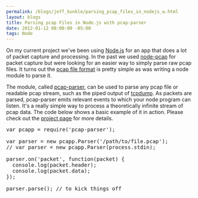 ```yaml
--- 
permalink: /blogs/jeff_kunkle/parsing_pcap_files_in_nodejs_w.html
layout: blogs
title: Parsing pcap Files in Node.js with pcap-parser
date: 2012-01-12 08:00:00 -05:00
tags: Node
---
```

On my current project we've been using [Node.js](http://nodejs.org) for an app that does a lot of packet capture and processing. In the past we used [node-pcap](https://github.com/mranney/node_pcap) for packet capture but were looking for an easier way to simply parse raw pcap files. It turns out the [pcap file format](http://wiki.wireshark.org/Development/LibpcapFileFormat) is pretty simple as was writing a node module to parse it.

The module, called [pcap-parser](https://github.com/nearinfinity/node-pcap-parser), can be used to parse any pcap file or readable pcap stream, such as the piped output of [tcpdump](http://www.tcpdump.org/). As packets are parsed, pcap-parser emits relevant events to which your node program can listen. It's a really simple way to process a theoretically infinite stream of pcap data. The code below shows a basic example of it in action. Please check out the [project page](https://github.com/nearinfinity/node-pcap-parser) for more details.

<pre class="prettyprint">
var pcapp = require('pcap-parser');

var parser = new pcapp.Parser('/path/to/file.pcap');
// var parser = new pcapp.Parser(process.stdin);

parser.on('packet', function(packet) {
  console.log(packet.header);
  console.log(packet.data);
});

parser.parse(); // to kick things off
</pre>  
